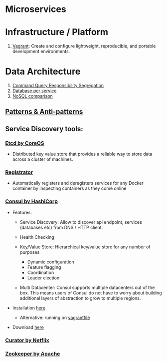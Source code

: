 Microservices
===========

# Infrastructure / Platform
1. [Vagrant](https://www.vagrantup.com/downloads.html): Create and configure lightweight, reproducible, and portable development environments.

# Data Architecture
1. [Command Query Responsibility Segregation](http://martinfowler.com/bliki/CQRS.html)
2. [Database per service](http://microservices.io/patterns/data/database-per-service.html)
3. [NoSQL comparison](http://kkovacs.eu/cassandra-vs-mongodb-vs-couchdb-vs-redis)

## [Patterns & Anti-patterns](http://www.yegor256.com/2016/02/03/design-patterns-and-anti-patterns.html)
## Service Discovery tools:
### [Etcd by CoreOS](https://coreos.com/etcd/)
  - Distributed key value store that provides a reliable way to store data across a cluster of machines.

### [Registrator](https://github.com/gliderlabs/registrator)
  - Automatically registers and deregisters services for any Docker container by inspecting containers as they come online

### [Consul by HashiCorp](https://www.consul.io/)
  - Features:
    - Service Discovery: Allow to discover api endpoint, services (databases etc) from DNS / HTTP client.

    - Health Checking

    - Key/Value Store: Hierarchical key/value store for any number of purposes
      - Dynamic configuration
      - Feature flagging
      - Coordination
      - Leader election

    - Multi Datacenter: Consul supports multiple datacenters out of the box. This means users of Consul do not have to worry about building additional layers of abstraction to grow to multiple regions.
    
  - Installation [here](https://www.consul.io/intro/getting-started/install.html)
    - Alternative: running on [vagrantfile](https://github.com/hashicorp/consul/tree/master/demo/vagrant-cluster)
  - Download [here](https://www.consul.io/downloads.html)

### [Curator by Netflix](https://github.com/Netflix/curator)

### [Zookeeper by Apache](http://zookeeper.apache.org)
